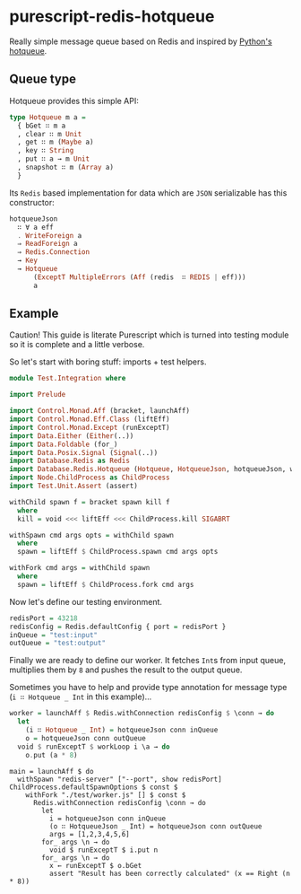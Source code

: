 # purescript-redis-hotqueue

Really simple message queue based on Redis and inspired by [Python's hotqueue](https://github.com/richardhenry/hotqueue).

## Queue type

Hotqueue provides this simple API:

   ``` purescript
   type Hotqueue m a =
     { bGet ∷ m a
     , clear ∷ m Unit
     , get ∷ m (Maybe a)
     , key ∷ String
     , put ∷ a → m Unit
     , snapshot ∷ m (Array a)
     }
   ```

Its `Redis` based implementation for data which are `JSON` serializable has this constructor:

   ``` purescript
   hotqueueJson
     ∷ ∀ a eff
     . WriteForeign a
     ⇒ ReadForeign a
     ⇒ Redis.Connection
     → Key
     → Hotqueue
         (ExceptT MultipleErrors (Aff (redis  ∷ REDIS | eff)))
         a
   ```

## Example

Caution! This guide is literate Purescript which is turned into testing module so it is complete and a little verbose.

So let's start with boring stuff: imports + test helpers.

``` purescript
module Test.Integration where

import Prelude

import Control.Monad.Aff (bracket, launchAff)
import Control.Monad.Eff.Class (liftEff)
import Control.Monad.Except (runExceptT)
import Data.Either (Either(..))
import Data.Foldable (for_)
import Data.Posix.Signal (Signal(..))
import Database.Redis as Redis
import Database.Redis.Hotqueue (Hotqueue, HotqueueJson, hotqueueJson, workLoop)
import Node.ChildProcess as ChildProcess
import Test.Unit.Assert (assert)

withChild spawn f = bracket spawn kill f
  where
  kill = void <<< liftEff <<< ChildProcess.kill SIGABRT

withSpawn cmd args opts = withChild spawn
  where
  spawn = liftEff $ ChildProcess.spawn cmd args opts

withFork cmd args = withChild spawn
  where
  spawn = liftEff $ ChildProcess.fork cmd args
```

Now let's define our testing environment.

``` purescript
redisPort = 43218
redisConfig = Redis.defaultConfig { port = redisPort }
inQueue = "test:input"
outQueue = "test:output"
```

Finally we are ready to define our worker. It fetches `Int`s from input queue, multiplies them by `8` and pushes the result to the output queue.

Sometimes you have to help and provide type annotation for message type (`i ∷ Hotqueue _ Int` in this example)...


``` purescript
worker = launchAff $ Redis.withConnection redisConfig $ \conn → do
  let
    (i ∷ Hotqueue _ Int) = hotqueueJson conn inQueue
    o = hotqueueJson conn outQueue
  void $ runExceptT $ workLoop i \a → do
    o.put (a * 8)
```


```
main = launchAff $ do
  withSpawn "redis-server" ["--port", show redisPort] ChildProcess.defaultSpawnOptions $ const $
    withFork "./test/worker.js" [] $ const $
      Redis.withConnection redisConfig \conn → do
        let
          i = hotqueueJson conn inQueue
          (o ∷ HotqueueJson _ Int) = hotqueueJson conn outQueue
          args = [1,2,3,4,5,6]
        for_ args \n → do
          void $ runExceptT $ i.put n
        for_ args \n → do
          x ← runExceptT $ o.bGet
          assert "Result has been correctly calculated" (x == Right (n * 8))
